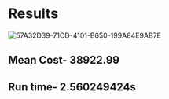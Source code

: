 # Results
![57A32D39-71CD-4101-B650-199A84E9AB7E](https://github.com/user-attachments/assets/2d1bc0ee-4759-4dfd-afb0-533a41b4e0f4)

## Mean Cost- 38922.99
## Run time- 2.560249424s

